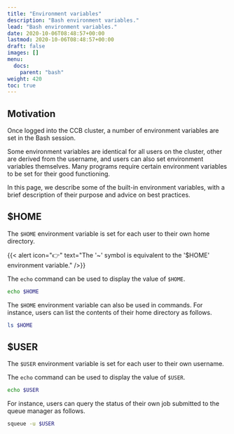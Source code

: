 ```yaml
---
title: "Environment variables"
description: "Bash environment variables."
lead: "Bash environment variables."
date: 2020-10-06T08:48:57+00:00
lastmod: 2020-10-06T08:48:57+00:00
draft: false
images: []
menu:
  docs:
    parent: "bash"
weight: 420
toc: true
---
```


## Motivation

Once logged into the CCB cluster, a number of environment variables are set
in the Bash session.

Some environment variables are identical for all users on the cluster,
other are derived from the username,
and users can also set environment variables themselves.
Many programs require certain environment variables to be set for their
good functioning.

In this page, we describe some of the built-in environment variables,
with a brief description of their purpose and advice on best practices.

## $HOME

The `$HOME` environment variable is set for each user to their own
home directory.

{{< alert icon="👉" text="The '~' symbol is equivalent to the '$HOME' environment variable." />}}

The `echo` command can be used to display the value of `$HOME`.

```bash
echo $HOME
```

The `$HOME` environment variable can also be used in commands.
For instance, users can list the contents of their home directory as follows.

```bash
ls $HOME
```

## $USER

The `$USER` environment variable is set for each user to their own
username.

The `echo` command can be used to display the value of `$USER`.

```bash
echo $USER
```

For instance, users can query the status of their own job submitted
to the queue manager as follows.

```bash
squeue -u $USER
```